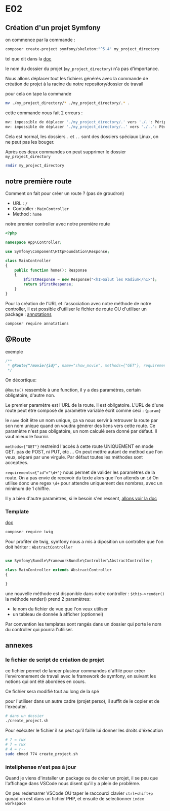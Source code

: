 # E02

## Création d'un projet Symfony

on commence par la commande :

```bash
composer create-project symfony/skeleton:"^5.4" my_project_directory
```

 tel que dit dans la [doc](https://symfony.com/doc/5.4/setup.html#creating-symfony-applications)

le nom du dossier du projet (`my_project_directory`) n'a pas d'importance.

Nous allons déplacer tout les fichiers générés avec la commande de création de projet à la racine du notre repository/dossier de travail

pour cela on tape la commande

```bash
mv ./my_project_directory/* ./my_project_directory/.* .
```

cette commande nous fait 2 erreurs :

```bash
mv: impossible de déplacer './my_project_directory/.' vers './.': Périphérique ou ressource occupé
mv: impossible de déplacer './my_project_directory/..' vers './..': Périphérique ou ressource occupé
```

Cela est normal, les dossiers `.` et `..` sont des dossiers spéciaux Linux, on ne peut pas les bouger.

Après ces deux commandes on peut supprimer le dossier `my_project_directory`

```bash
rmdir my_project_directory
```

## notre première route

Comment on fait pour créer un route ? (pas de groudron)

* URL : `/`
* Controller : `MainController`
* Method : `home`

notre premier controller avec notre première route

```php
<?php

namespace App\Controller;

use Symfony\Component\HttpFoundation\Response;

class MainController
{
    public function home(): Response
    {
        $firstResponse = new Response("<h1>Salut les Radium</h1>");
        return $firstResponse;
    }
}
```

Pour la création de l'URL et l'association avec notre méthode de notre controller, il est possible d'utiliser le fichier de route OU d'utiliser un package : [annotations](https://symfony.com/doc/5.4/page_creation.html#annotation-routes)

```bash
composer require annotations
```

## @Route

exemple

```php
/**
 * @Route("/movie/{id}", name="show_movie", methods={"GET"}, requirements={"id"="\d+"})
 */
```

On décortique:

`@Route()` ressemble à une function, il y a des paramètres, certain obligatoire, d'autre non.

Le premier paramètre est l'URL de la route. Il est obligatoire.
L'URL de d'une route peut être composé de paramètre variable écrit comme ceci : `{param}`

le `name` doit être un nom unique, ça va nous servir à retrouver la route par son nom unique quand on voudra générer des liens vers cette route.
Ce paramètre n'est pas obligatoire, un nom calculé sera donné par défaut.
Il vaut mieux le fournir.

`methods={"GET"}` restreind l'accès à cette route UNIQUEMENT en mode GET. pas de POST, ni PUT, etc ...
On peut mettre autant de method que l'on veux, séparé par une virgule.
Par défaut toutes les méthodes sont acceptées.

`requirements={"id"="\d+"}` nous permet de valider les paramètres de la route.
On a pas envie de recevoir du texte alors que l'on attends un `id`
On utilise donc une regex `\d+` pour attendre uniquement des nombres, avec un minimum de 1 chiffre.

Il y a bien d'autre paramètres, si le besoin s'en ressent, [allons voir la doc](https://symfony.com/doc/5.4/routing.html)

### Template

[doc](https://symfony.com/doc/5.4/page_creation.html#rendering-a-template)

```bash
composer require twig
```

Pour profiter de twig, symfony nous a mis à diposition un controller que l'on doit hériter : `AbstractController`

```php

use Symfony\Bundle\FrameworkBundle\Controller\AbstractController;

class MainController extends AbstractController
{

}
```

une nouvelle méthode est disponible dans notre controller : `$this->render()`
la méthode render() prend 2 paramètres:

* le nom du fichier de vue que l'on veux utiliser
* un tableau de donnée à afficher (optionnel)

Par convention les templates sont rangés dans un dossier qui porte le nom du controller qui pourra l'utiliser.



## annexes

### le fichier de script de création de projet

ce fichier permet de lancer plusieur commandes d'affilé pour créer l'environnement de travail avec le framework de symfony, en suivant les notions qui ont été abordées en cours.

Ce fichier sera modifié tout au long de la spé

pour l'utiliser dans un autre cadre (projet perso), il suffit de le copier et de l'executer.

```bash
# dans un dossier
./create_project.sh
```

Pour exécuter le fichier il se peut qu'il faille lui donner les droits d'éxécution

```bash
# 7 = rwx
# 7 = rwx
# 4 = r--
sudo chmod 774 create_project.sh
```

### inteliphense n'est pas à jour

Quand je viens d'installer un package ou de créer un projet, il se peu que l'affichage dans VSCode nous disent qu'il y a plein de problème.

On peu redemarrer VSCode OU taper le raccourci clavier `ctrl+shift+p` qunad on est dans un fichier PHP, et ensuite de selectionner `index workspace`
